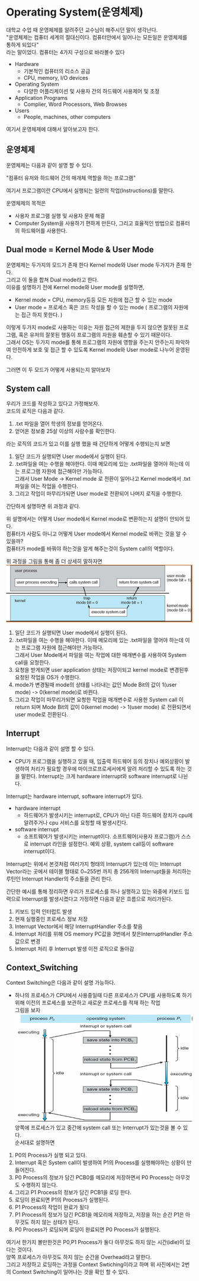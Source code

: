 # Operating System(운영체제)
대학교 수업 때 운영체제를 알려주던 교수님이 해주시던 말이 생각난다.  
"운영체제는 컴퓨터 세계의 절대신이다. 컴퓨터안에서 일어나는 모든일은 운영체제를 통하게 되있다"  
라는 말이었다.
컴퓨터는 4가지 구성으로 바라볼수 있다  
-  Hardware
    - 기본적인 컴퓨터의 리소스 공급
    - CPU, memory, I/O devices     
- Operating System
    - 다양한 어플리케이션 및 사용자 간의 하드웨어 사용제어 및 조정 
- Application Programs
    - Complier, Word Processors, Web Browses
- Users
    - People, machines, other computers

여기서 운영체제에 대해서 알아보고자 한다.

## 운영체제
운영체제는 다음과 같이 설명 할 수 있다.  

"컴퓨터 유저와 하드웨어 간의 매개체 역할을 하는 프로그램"  

여기서 프로그램이란 CPU에서 실행되는 일련의 작업(Instructions)를 말한다.  

운영체제의 목적은
- 사용자 프로그램 실행 및 사용자 문제 해결
- Computer System을 사용하기 편하게 만든다, 그리고 효율적인 방법으로 컴퓨터의 하드웨어를 사용한다.  

## Dual mode = Kernel Mode & User Mode
운영체제는 두가지의 모드가 존재 한다 Kernel mode와 User mode 두가지가 존재 한다.  
그리고 이 둘을 합쳐 Dual mode라고 한다.  
이유를 설명하기 전에 Kernel mode와 User mode를 설명하면,  
- Kernel mode = CPU, memory등등 모든 자원에 접근 할 수 있는 mode  
- User mode = 프로세스 혹은 코드 작성을 할 수 있는 mode ( 프로그램의 자원에는 접근 하지 못한다. )  

이렇게 두가지 mode로 사용하는 이유는 자원 접근의 제한을 두지 않으면 잘못된 프로그램, 혹은 유저의 잘못된 행동이 프로그램의 자원을 훼손할 수 있기 때문이다.  
그래서 OS는 두가지 mode를 통해 프로그램의 자원에 영향을 주는지 안주는지 파악하여 안전하게 보호 및 접근 할 수 있도록 Kernel mode와 User mode로 나누어 운영된다.
  
그러면 이 두 모드가 어떻게 사용되는지 알아보자  

## System call
우리가 코드를 작성하고 있다고 가정해보자.  
코드의 로직은 다음과 같다.  

1. .txt 파일을 열어 학생의 정보를 얻어온다.  
2. 얻어온 정보중 25살 이상의 사람수를 확인한다.  

라는 로직의 코드가 있고 이를 실행 했을 때 간단하게 어떻게 수행되는지 보면  
1. 일단 코드가 실행되면 User mode에서 실행이 된다.  
2. .txt파일을 여는 수행을 해야한다. 이때 메모리에 있는 .txt파일을 열어야 하는데 이는 프로그램 자원에 접근해야만 가능하다.  
그래서   User Mode -> Kernel mode 로 전환이 일어나고 Kernel mode에서 .txt파일을 여는 작업을 수행한다.  
3. 그리고 작업이 마무리가되면 User mode로 전환되어 나머지 로직을 수행한다.

간단하게 설명하면 위 과정과 같다.  

위 설명에서는 어떻게 User mode에서 Kernel mode로 변환하는지 설명이 안되어 있다.  
컴퓨터가 사람도 아니고 어떻게 User mode에서 Kernel mode로 바뀌는 것을 알 수 있을까?  
컴퓨터가 mode를 바꿔야 하는것을 알게 해주는것이 System call의 역할이다.

위 과정을 그림을 통해 좀 더 상세히 말하자면  
![systemcallprocess](./images/kernelusersystemcall.png)
1. 일단 코드가 실행되면 User mode에서 실행이 된다.  
2. .txt파일을 여는 수행을 해야한다. 이때 메모리에 있는 .txt파일을 열어야 하는데 이는 프로그램 자원에 접근해야만 가능하다.  
그래서 User Mode에서 파일을 여는 작업에 대한 매개변수를 사용하여 System call을 요청한다.  
3. 요청을 받게되면 user application 상태는 저장이되고 kernel mode로 변경된후 요청된 작업을 OS가 수행한다.
4. mode가 변경될때 mode의 상태를 나타내는 값인 Mode Bit의 값이 1(user mode) -> 0(kernel mode)로 바뀐다.
5. 그리고 작업이 마무리가되면 요청한 작업을 매개변수로 사용한 System call 이 return 되며 Mode Bit의 값이 0(kernel mode) -> 1(user mode) 로 전환되면서 user mode로 전환된다.

## Interrupt
Interrupt는 다음과 같이 설명 할 수 있다.  
- CPU가 프로그램을 실행하고 있을 때, 입출력 하드웨어 등의 장치나 예외상황이 발생하여 처리가 필요할 경우에 마이크로프로세서에게 알려 처리할 수 있도록 하는 것을 말한다.
Interrupt는 크게 hardware interrupt와 software interrupt로 나뉜다.  

Interrupt는 hardware interrupt, software interrupt가 있다.  
- hardware interrupt
    - 하드웨어가 발생시키는 interrupt로, CPU가 아닌 다른 하드웨어 장치가 cpu에 알려주거나 cpu 서비스를 요청할 때  발생시킨다.  
- software interrupt
    - 소프트웨어가 발생시키는 interrupt이다. 소프트웨어(사용자 프로그램)가 스스로 interrupt 라인을 설정한다.
    예외 상황, system call등이 software interrupt이다.

Interrupt는 위에서 본것처럼 여러가지 형태의 Interrupt가 있는데 이는 Interrupt Vector라는 곳에서 테이블 형태로 0~255번 까지 총 256개의 Interrupt들을 처리하는 루틴인 Interrupt Handler의 주소들을 관리 한다.  

간단한 예시를 통해 정리하면
우리가 프로세스를 하나 실행하고 있는 와중에 키보드 입력으로 Interrupt를 발생시켰다고 가정하면 다음과 같은 흐름으로 처리가된다.
1. 키보드 입력 인터럽트 발생
2. 현재 실행중인 프로세스 정보 저장
3. Interrupt Vector에서 해당 InterruptHandler 주소를 찾음
4. Interrupt 처리를 위해 OS memory PC값을 3번에서 찾은InterruptHandler 주소값으로 변경
5. Interrupt 처리 후 Interrupt 발생 이전 로직으로 돌아감 

## Context_Switching
Context Switching은 다음과 같이 설명 가능하다.
- 하나의 프로세스가 CPU에서 사용중일때 다른 프로세스가 CPU를 사용하도록 하기 위해 이전의 프로세스를 보관하고 새로운 프로세스를 적재 하는 작업    
그림을 보자  
![systemcallprocess](./images/context_switching.png)  
양쪽에 프로세스가 있고 중간에 system call 또는 Interrupt가 있는것을 볼 수 있다.  
순서대로 설명하면
1. P0의 Process가 실행 되고 있다.
2. Interrupt 혹은 System call이 발생하여 P1의 Process를 실행해야하는 상황이 만들어진다.  
3. P0 Process의 정보가 담긴 PCB0를 메모리에 저장하면서 P0 Process는 아무것도 수행하지 않는다.  
4. 그리고 P1 Process의 정보가 담긴 PCB1을 로딩 한다. 
5. 로딩이 완료되면  P1의 Process가 실행된다.
6. P1 Process의 작업이 완료가 됬다
7. P1 Process의 정보가 담긴 PCB1을 메모리에 저장하고, 저장을 하는 순간 P1은 아무것도 하지 않는 상태가 된다.  
8. P0 Process가 로딩되며 로딩이 완료되면 P0 Process가 실행된다.

여기서 한가지 볼만한것은 P0,P1 Process가 둘다 아무것도 하지 않는 시간(idle)이 있다는 것이다.  
양쪽 프로세스가 아무것도 하지 않는 순간을 Overhead라고 말한다.  
그리고 저장하고 로딩하는 과정을 Context Swtiching이라고 하며 위 사진에서는 2번의 Context Switching이 일어나는 것을 확인 할 수 있다.   